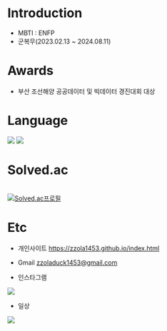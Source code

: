 # Introduction
* MBTI : ENFP
* 군복무(2023.02.13 ~ 2024.08.11)

# Awards
* 부산 조선해양 공공데이터 및 빅데이터 경진대회 대상



# Language
<img src="https://img.shields.io/badge/C++-4479A1?style=for-the-badge&logo=C++&logoColor=black">
<img src="https://img.shields.io/badge/Python-4479A1?style=for-the-badge&logo=Python&logoColor=yellow">



# Solved.ac
<br>[![Solved.ac프로필](http://mazassumnida.wtf/api/v2/generate_badge?boj=zzola143)](https://solved.ac/profile/zzola143)


# Etc
* 개인사이트
https://zzola1453.github.io/index.html

* Gmail
zzoladuck1453@gmail.com

* 인스타그램
<div>
<a href="https://www.instagram.com/seongtaek0408" target="_blank"><img src="https://img.shields.io/badge/instagram-E4405F?style=for-the-badge&logo=instagram&logoColor=white"/></a></div>


* 일상
<div>
<a href="https://blog.naver.com/seongtaek0408" target="_blank"><img src="https://img.shields.io/badge/naver-03C75A?style=for-the-badge&logo=Naver&logoColor=white"/></a></div>

